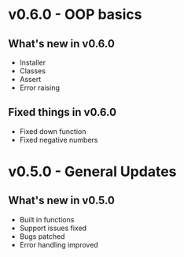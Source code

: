 # v0.6.0 - OOP basics
## What's new in v0.6.0
- Installer
- Classes
- Assert
- Error raising
## Fixed things in v0.6.0
- Fixed down function
- Fixed negative numbers

# v0.5.0 - General Updates
## What's new in v0.5.0
- Built in functions
- Support issues fixed
- Bugs patched
- Error handling improved